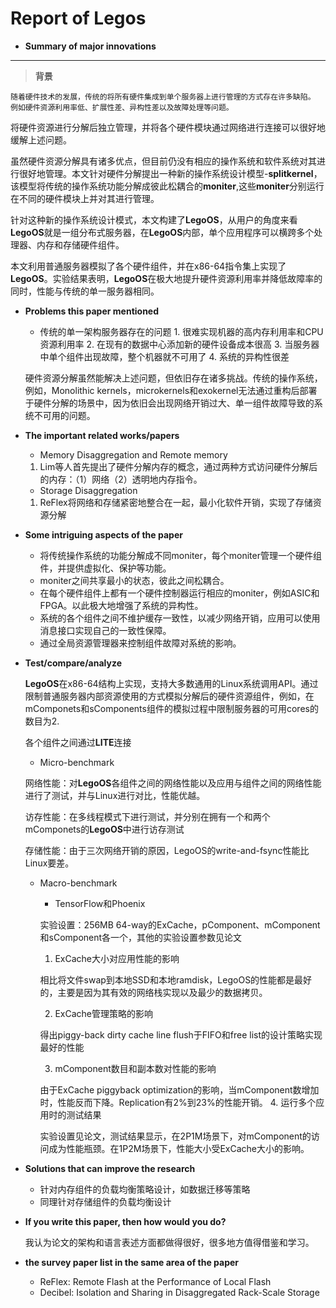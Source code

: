 # Report of Legos
* **Summary of major innovations**
---
>**背景**

    随着硬件技术的发展，传统的将所有硬件集成到单个服务器上进行管理的方式存在许多缺陷。
    例如硬件资源利用率低、扩展性差、异构性差以及故障处理等问题。

将硬件资源进行分解后独立管理，并将各个硬件模块通过网络进行连接可以很好地缓解上述问题。

虽然硬件资源分解具有诸多优点，但目前仍没有相应的操作系统和软件系统对其进行很好地管理。本文针对硬件分解提出一种新的操作系统设计模型-**splitkernel**，该模型将传统的操作系统功能分解成彼此松耦合的**moniter**,这些**moniter**分别运行在不同的硬件模块上并对其进行管理。

针对这种新的操作系统设计模式，本文构建了**LegoOS**，从用户的角度来看**LegoOS**就是一组分布式服务器，在**LegoOS**内部，单个应用程序可以横跨多个处理器、内存和存储硬件组件。

本文利用普通服务器模拟了各个硬件组件，并在x86-64指令集上实现了**LegoOS**。实验结果表明，**LegoOS**在极大地提升硬件资源利用率并降低故障率的同时，性能与传统的单一服务器相同。

* **Problems this paper mentioned**
    
    * 传统的单一架构服务器存在的问题
        1.
            很难实现机器的高内存利用率和CPU资源利用率
        2. 在现有的数据中心添加新的硬件设备成本很高
        3. 当服务器中单个组件出现故障，整个机器就不可用了
        4. 系统的异构性很差
    
    硬件资源分解虽然能解决上述问题，但依旧存在诸多挑战。传统的操作系统，例如，Monolithic kernels，microkernels和exokernel无法通过重构后部署于硬件分解的场景中，因为依旧会出现网络开销过大、单一组件故障导致的系统不可用的问题。

* **The important related works/papers**
    * Memory Disaggregation and Remote memory
    1. Lim等人首先提出了硬件分解内存的概念，通过两种方式访问硬件分解后的内存：（1）网络（2）透明地内存指令。
    * Storage Disaggregation
    1. ReFlex将网络和存储紧密地整合在一起，最小化软件开销，实现了存储资源分解

* **Some intriguing aspects of the paper**
    * 将传统操作系统的功能分解成不同moniter，每个moniter管理一个硬件组件，并提供虚拟化、保护等功能。
    * moniter之间共享最小的状态，彼此之间松耦合。
    * 在每个硬件组件上都有一个硬件控制器运行相应的moniter，例如ASIC和FPGA。以此极大地增强了系统的异构性。
    * 系统的各个组件之间不维护缓存一致性，以减少网络开销，应用可以使用消息接口实现自己的一致性保障。
    * 通过全局资源管理器来控制组件故障对系统的影响。

 * **Test/compare/analyze**

     **LegoOS**在x86-64结构上实现，支持大多数通用的Linux系统调用API。通过限制普通服务器内部资源使用的方式模拟分解后的硬件资源组件，例如，在mComponets和sComponents组件的模拟过程中限制服务器的可用cores的数目为2.
     
     各个组件之间通过**LITE**连接
     * Micro-benchmark
    
     网络性能：对**LegoOS**各组件之间的网络性能以及应用与组件之间的网络性能进行了测试，并与Linux进行对比，性能优越。
    
     访存性能：在多线程模式下进行测试，并分别在拥有一个和两个mComponets的**LegoOS**中进行访存测试
     
     存储性能：由于三次网络开销的原因，LegoOS的write-and-fsync性能比Linux要差。
     
     * Macro-benchmark
        * TensorFlow和Phoenix
        
        实验设置：256MB 64-way的ExCache，pComponent、mComponent和sComponent各一个，其他的实验设置参数见论文
        
        1. ExCache大小对应用性能的影响
        
        相比将文件swap到本地SSD和本地ramdisk，LegoOS的性能都是最好的，主要是因为其有效的网络栈实现以及最少的数据拷贝。
        
        2. ExCache管理策略的影响
      
        得出piggy-back dirty cache line flush于FIFO和free list的设计策略实现最好的性能
        
        3. mComponent数目和副本数对性能的影响
        
        由于ExCache piggyback optimization的影响，当mComponent数增加时，性能反而下降。Replication有2%到23%的性能开销。
        4. 运行多个应用时的测试结果
        
        实验设置见论文，测试结果显示，在2P1M场景下，对mComponent的访问成为性能瓶颈。在1P2M场景下，性能大小受ExCache大小的影响。
        
 * **Solutions that can improve the research**    
    * 针对内存组件的负载均衡策略设计，如数据迁移等策略
    * 同理针对存储组件的负载均衡设计
    

* **If you write this paper, then how would you do?**

    我认为论文的架构和语言表述方面都做得很好，很多地方值得借鉴和学习。
    
* **the survey paper list in the same area of the paper**

   * ReFlex: Remote Flash at the Performance of Local Flash
   * Decibel: Isolation and Sharing in Disaggregated Rack-Scale Storage
